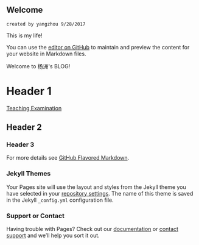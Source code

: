 ## Welcome                 
    created by yangzhou 9/28/2017
This is my life!

You can use the [editor on GitHub](https://github.com/Mattina/yangzhou/edit/master/README.md) to maintain and preview the content for your website in Markdown files.

Welcome to 杨洲's BLOG!

# Header 1
[Teaching Examination](https://github.com/Mattina/yangzhou/edit/master/README.md)
## Header 2
### Header 3



For more details see [GitHub Flavored Markdown](https://guides.github.com/features/mastering-markdown/).

### Jekyll Themes

Your Pages site will use the layout and styles from the Jekyll theme you have selected in your [repository settings](https://github.com/Mattina/yangzhou/settings). The name of this theme is saved in the Jekyll `_config.yml` configuration file.

### Support or Contact

Having trouble with Pages? Check out our [documentation](https://help.github.com/categories/github-pages-basics/) or [contact support](https://github.com/contact) and we’ll help you sort it out.
